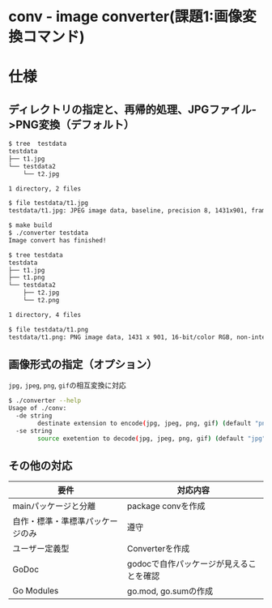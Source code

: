 # conv - image converter(課題1:画像変換コマンド)

# 仕様
## ディレクトリの指定と、再帰的処理、JPGファイル->PNG変換（デフォルト）

```bash
$ tree  testdata
testdata
├── t1.jpg
└── testdata2
    └── t2.jpg

1 directory, 2 files

$ file testdata/t1.jpg 
testdata/t1.jpg: JPEG image data, baseline, precision 8, 1431x901, frames 3

$ make build
$ ./converter testdata
Image convert has finished!

$ tree testdata
testdata
├── t1.jpg
├── t1.png
└── testdata2
    ├── t2.jpg
    └── t2.png

1 directory, 4 files

$ file testdata/t1.png
testdata/t1.png: PNG image data, 1431 x 901, 16-bit/color RGB, non-interlaced
```

## 画像形式の指定（オプション）
`jpg,` `jpeg`, `png`, `gif`の相互変換に対応

```bash
$ ./converter --help
Usage of ./conv:
  -de string
        destinate extension to encode(jpg, jpeg, png, gif) (default "png")
  -se string
        source exetention to decode(jpg, jpeg, png, gif) (default "jpg")
```

## その他の対応
| 要件 | 対応内容 |
| --- | --- |
| mainパッケージと分離 | package convを作成 |
| 自作・標準・準標準パッケージのみ | 遵守 |
| ユーザー定義型 | Converterを作成 |
| GoDoc | godocで自作パッケージが見えることを確認 |
| Go Modules | go.mod, go.sumの作成 |
